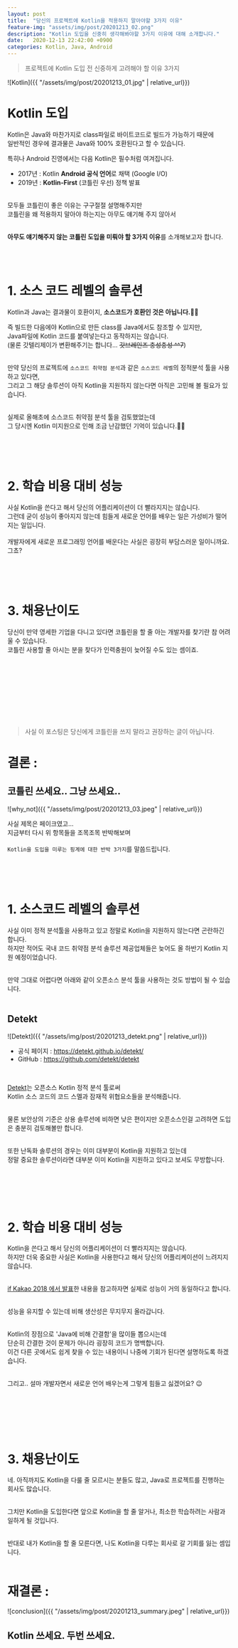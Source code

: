 ```yaml
---
layout: post
title:  "당신의 프로젝트에 Kotlin을 적용하지 말아야할 3가지 이유"
feature-img: "assets/img/post/20201213_02.png"
description: "Kotlin 도입을 신중히 생각해봐야할 3가지 이유에 대해 소개합니다."
date:   2020-12-13 22:42:00 +0900
categories: Kotlin, Java, Android
---
```


> 프로젝트에 Kotlin 도입 전 신중하게 고려해야 할 이유 3가지

![Kotlin]({{ "/assets/img/post/20201213_01.jpg" | relative_url}})

# Kotlin 도입

Kotlin은 Java와 마찬가지로 class파일로 바이트코드로 빌드가 가능하기 때문에<br/> 
일반적인 경우에 결과물은 Java와 100% 호환된다고 할 수 있습니다.<br/>

특히나 Android 진영에서는 다음 Kotlin은 필수처럼 여겨집니다.

- 2017년 : Kotlin **Android 공식 언어**로 채택 (Google I/O)
- 2019년 : **Kotlin-First** (코틀린 우선) 정책 발표 

<br/>
모두들 코틀린이 좋은 이유는 구구절절 설명해주지만<br/>
코틀린을 왜 적용하지 말아야 하는지는 아무도 얘기해 주지 않아서 <br/><br/>

**아무도 얘기해주지 않는 코틀린 도입을 미뤄야 할 3가지 이유**를 소개해보고자 합니다.<br/><br/><br/><br/>


# 1. 소스 코드 레벨의 솔루션

Kotlin과 Java는 결과물이 호환이지, **소스코드가 호환인 것은 아닙니다.🙅‍♂️**

즉 빌드한 다음에야 Kotlin으로 만든 class를 Java에서도 참조할 수 있지만,<br/>
Java파일에 Kotlin 코드를 붙여넣는다고 동작하지는 않습니다.<br/>
(물론 갓텔리제이가 변환해주기는 합니다... ~~갓브레인즈 충성충성 ^^7~~)<br/><br/>


만약 당신의 프로젝트에 `소스코드 취약점 분석`과 같은 `소스코드 레벨`의 정적분석 툴을 사용하고 있다면,<br/>
그리고 그 해당 솔루션이 아직 Kotlin을 지원하지 않는다면 아직은 고민해 볼 필요가 있습니다.<br/><br/>

실제로 올해초에 소스코드 취약점 분석 툴을 검토했었는데 <br/>
그 당시엔 Kotlin 미지원으로 인해 조금 난감했던 기억이 있습니다.🤦‍♂️

<br/><br/><br/>

# 2. 학습 비용 대비 성능

사실 Kotlin을 쓴다고 해서 당신의 어플리케이션이 더 빨라지지는 않습니다.<br/>
그런데 굳이 성능이 좋아지지 않는데 힘들게 새로운 언어를 배우는 일은 가성비가 떨어지는 일입니다.<br/><br/>
개발자에게 새로운 프로그래밍 언어를 배운다는 사실은 굉장히 부담스러운 일이니까요. 그쵸?

<br/><br/><br/>

# 3. 채용난이도 

당신이 만약 영세한 기업을 다니고 있다면 코틀린을 할 줄 아는 개발자를 찾기란 참 어려울 수 있습니다.<br/>
코틀린 사용할 줄 아시는 분을 찾다가 인력충원이 늦어질 수도 있는 셈이죠.<br/>

<br/><br/><br/><br/><br/><br/><br/><br/>

> 사실 이 포스팅은 당신에게 코틀린을 쓰지 말라고 권장하는 글이 아닙니다.

# 결론 :

## 코틀린 쓰세요.. 그냥 쓰세요..

![why_not]({{ "/assets/img/post/20201213_03.jpeg" | relative_url}}) <br/>

사실 제목은 페이크였고... <br/>
지금부터 다시 위 항목들을 조목조목 반박해보며 <br/><br/>
`Kotlin을 도입을 미루는 핑계에 대한 반박 3가지`를 말씀드립니다.

<br/><br/><br/>

# 1. 소스코드 레벨의 솔루션

사실 이미 정적 분석툴을 사용하고 있고 정말로 Kotlin을 지원하지 않는다면 곤란하긴 합니다.<br/>
하지만 적어도 국내 코드 취약점 분석 솔루션 제공업체들은 늦어도 올 하반기 Kotlin 지원 예정이었습니다.<br/><br/>

만약 그대로 어렵다면 아래와 같이 오픈소스 분석 툴을 사용하는 것도 방법이 될 수 있습니다. <br/><br/>

## Detekt

![Detekt]({{ "/assets/img/post/20201213_detekt.png" | relative_url}}) <br/>

- 공식 페이지 : https://detekt.github.io/detekt/
- GitHub : https://github.com/detekt/detekt

<br/>

[Detekt](https://github.com/detekt/detekt)는 오픈소스 Kotlin 정적 분석 툴로써 <br/>
Kotlin 소스 코드의 코드 스멜과 잠재적 위협요소들을 분석해줍니다. 
<br/><br/>


물론 보안상의 기준은 상용 솔루션에 비하면 낮은 편이지만 오픈소스인걸 고려하면 도입은 충분히 검토해볼만 합니다.<br/><br/>

또한 난독화 솔루션의 경우는 이미 대부분이 Kotlin을 지원하고 있는데<br/>
정말 중요한 솔루션이라면 대부분 이미 Kotlin을 지원하고 있다고 보셔도 무방합니다.

<br/><br/><br/><br/>

# 2. 학습 비용 대비 성능

Kotlin을 쓴다고 해서 당신의 어플리케이션이 더 빨라지지는 않습니다.<br/>
하지만 더욱 중요한 사실은 Kotlin을 사용한다고 해서 당신의 어플리케이션이 느려지지 않습니다. <br/><br/>

[if Kakao 2018 에서 발표](https://tv.kakao.com/channel/3150758/cliplink/391419295)한 내용을 참고하자면 실제로 성능이 거의 동일하다고 합니다.<br/><br/>


성능을 유지할 수 있는데 비해 생산성은 무지무지 올라갑니다.<br/><br/>

Kotlin의 장점으로 'Java에 비해 간결함'을 많이들 뽑으시는데<br/>
단순히 간결한 것이 문제가 아니라 굉장히 코드가 명백합니다.<br/>
이건 다른 곳에서도 쉽게 찾을 수 있는 내용이니 나중에 기회가 된다면 설명하도록 하겠습니다.<br/><br/>


그리고.. 설마 개발자면서 새로운 언어 배우는게 그렇게 힘들고 싫겠어요? 😉

<br/><br/><br/><br/><br/>

# 3. 채용난이도 

네. 아직까지도 Kotlin을 다룰 줄 모르시는 분들도 많고, Java로 프로젝트를 진행하는 회사도 많습니다.<br/><br/>

그치만 Kotlin을 도입한다면 앞으로 Kotlin을 할 줄 알거나, 최소한 학습하려는 사람과 일하게 될 것입니다.<br/><br/>

반대로 내가 Kotlin을 할 줄 모른다면, 나도 Kotlin을 다루는 회사로 갈 기회를 잃는 셈입니다.<br/><br/>



# 재결론 :

![conclusion]({{ "/assets/img/post/20201213_summary.jpeg" | relative_url}}) <br/>
## Kotlin 쓰세요. 두번 쓰세요.

<br/><br/>


